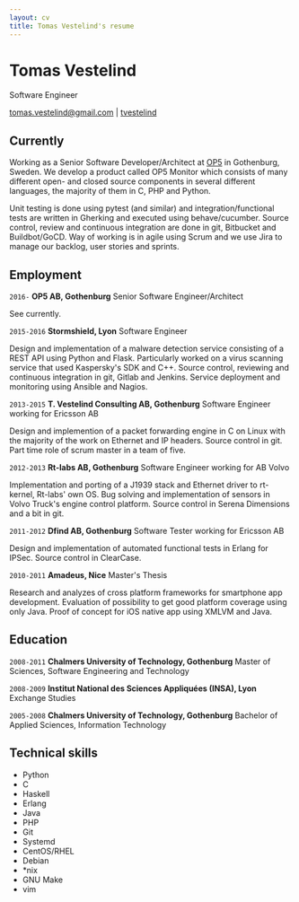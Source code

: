 ```yaml
---
layout: cv
title: Tomas Vestelind's resume
---
```

# Tomas Vestelind
Software Engineer

<div id="webaddress">
  <i class="fa fa-envelope"></i><a href="mailto:tomas.vestelind@gmail.com">tomas.vestelind@gmail.com</a>
|
  <i class="fa fa-github"></i><a href="http://github.com/tvestelind">tvestelind</a>
</div>


## Currently

Working as a Senior Software Developer/Architect at [OP5](http://www.op5.com) in Gothenburg, Sweden. We develop a product called OP5 Monitor which consists of many different open- and closed source components in several different languages, the majority of them in C, PHP and Python. 

Unit testing is done using pytest (and similar) and integration/functional tests are written in Gherking and executed using behave/cucumber. Source control, review and continuous integration are done in git, Bitbucket and Buildbot/GoCD. Way of working is in agile using Scrum and we use Jira to manage our backlog, user stories and sprints.

## Employment

`2016-`
__OP5 AB, Gothenburg__ Senior Software Engineer/Architect

See currently.

`2015-2016`
__Stormshield, Lyon__ Software Engineer

Design and implementation of a malware detection service consisting of a REST API using Python and Flask. Particularly worked on a virus scanning service that used Kaspersky's SDK and C++. Source control, reviewing and continuous integration in git, Gitlab and Jenkins. Service deployment and monitoring using Ansible and Nagios. 

`2013-2015`
__T. Vestelind Consulting AB, Gothenburg__ Software Engineer working for Ericsson AB

Design and implemention of a packet forwarding engine in C on Linux with the majority of the work on Ethernet and IP headers. Source control in git. Part time role of scrum master in a team of five.

`2012-2013`
__Rt-labs AB, Gothenburg__ Software Engineer working for AB Volvo

Implementation and porting of a J1939 stack and Ethernet driver to rt-kernel, Rt-labs' own OS. Bug solving and implementation of sensors in Volvo Truck's engine control platform. Source control in Serena Dimensions and a bit in git.

`2011-2012`
__Dfind AB, Gothenburg__ Software Tester working for Ericsson AB

Design and implementation of automated functional tests in Erlang for IPSec. Source control in ClearCase.

`2010-2011`
__Amadeus, Nice__ Master's Thesis

Research and analyzes of cross platform frameworks for smartphone app development. Evaluation of possibility to get good platform coverage using only Java. Proof of concept for iOS native app using XMLVM and Java.

## Education

`2008-2011`
__Chalmers University of Technology, Gothenburg__ Master of Sciences, Software Engineering and Technology

`2008-2009`
__Institut National des Sciences Appliquées (INSA), Lyon__ Exchange Studies

`2005-2008`
__Chalmers University of Technology, Gothenburg__ Bachelor of Applied Sciences, Information Technology

## Technical skills

* Python
* C
* Haskell
* Erlang
* Java
* PHP
* Git
* Systemd
* CentOS/RHEL
* Debian
* \*nix
* GNU Make
* vim

<!-- ### Footer

Last updated: November 2017 -->


